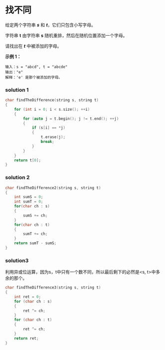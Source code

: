 # 找不同

给定两个字符串 ***s*** 和 ***t***，它们只包含小写字母。

字符串 **t** 由字符串 **s** 随机重排，然后在随机位置添加一个字母。

请找出在 ***t*** 中被添加的字母。

**示例 1：**

```
输入：s = "abcd", t = "abcde"
输出："e"
解释：'e' 是那个被添加的字母。
```



### solution 1

```c++
char findTheDifference(string s, string t) 
{
	for (int i = 0; i < s.size(); ++i)
	{
		for (auto j = t.begin(); j != t.end(); ++j)
		{
			if (s[i] == *j)
			{
				t.erase(j);
				break;
			}
		}
	}
	return t[0];
}
```



### solution 2

```c++
char findTheDifference2(string s, string t)
{
	int sumS = 0;
	int sumT = 0;
	for(char ch : s)
	{
		sumS += ch;
	}
	for(char ch : t)
	{
		sumT += ch;
	}
	return sumT - sumS;
}
```



### solution3

利用异或位运算，因为s，t中只有一个数不同，所以最后剩下的必然是<s, t>中多余的那个。

```c++
char findTheDifference3(string s, string t)
{
	int ret = 0;
	for (char ch : s)
	{
		ret ^= ch;
	}
	for (char ch : t)
	{
		ret ^= ch;
	}
	return ret;
}
```

